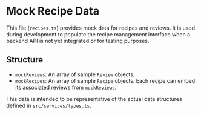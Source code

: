 # Mock Recipe Data

This file (`recipes.ts`) provides mock data for recipes and reviews. It is used during development to populate the recipe management interface when a backend API is not yet integrated or for testing purposes.

## Structure

- `mockReviews`: An array of sample `Review` objects.
- `mockRecipes`: An array of sample `Recipe` objects. Each recipe can embed its associated reviews from `mockReviews`.

This data is intended to be representative of the actual data structures defined in `src/services/types.ts`.
